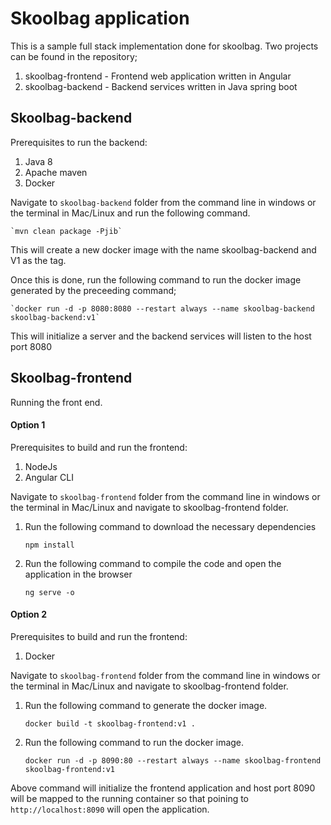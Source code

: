 # Skoolbag application

This is a sample full stack implementation done for skoolbag. Two projects can be found in the repository;

1. skoolbag-frontend 	- Frontend web application written in Angular
2. skoolbag-backend	- Backend services written in Java spring boot

## Skoolbag-backend

Prerequisites to run the backend:
1. Java 8
2. Apache maven
3. Docker

Navigate to `skoolbag-backend` folder from the command line in windows or the terminal in Mac/Linux and run the following command.

	`mvn clean package -Pjib`
	
This will create a new docker image with the name skoolbag-backend and V1 as the tag.

Once this is done, run the following command to run the docker image generated by the preceeding command;

	`docker run -d -p 8080:8080 --restart always --name skoolbag-backend skoolbag-backend:v1`

This will initialize a server and the backend services will listen to the host port 8080

## Skoolbag-frontend

Running the front end.

#### Option 1

Prerequisites to build and run the frontend:
1. NodeJs
2. Angular CLI

Navigate to `skoolbag-frontend` folder from the command line in windows or the terminal in Mac/Linux and navigate to skoolbag-frontend folder. 

1. Run the following command to download the necessary dependencies
	
	`npm install`
	
2. Run the following command to compile the code and open the application in the browser
	
	`ng serve -o`

#### Option 2
Prerequisites to build and run the frontend:
1. Docker

Navigate to `skoolbag-frontend` folder from the command line in windows or the terminal in Mac/Linux and navigate to skoolbag-frontend folder. 

1. Run the following command to generate the docker image.

	`docker build -t skoolbag-frontend:v1 .`
	
2. Run the following command to run the docker image.

	`docker run -d -p 8090:80 --restart always --name skoolbag-frontend skoolbag-frontend:v1`
	
Above command will initialize the frontend application and host port 8090 will be mapped to the running container so that poining to `http://localhost:8090` will open the application.
